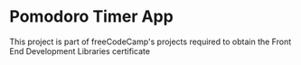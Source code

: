 # Pomodoro Timer App

This project is part of freeCodeCamp's projects required to obtain the Front End Development Libraries certificate
